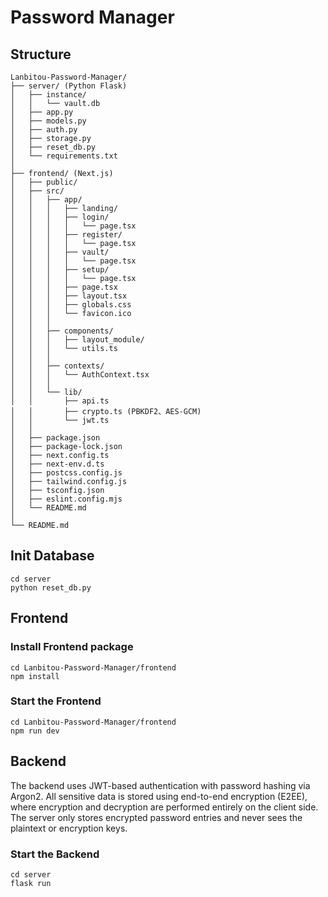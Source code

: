 # Password Manager

## Structure
```
Lanbitou-Password-Manager/
├── server/ (Python Flask)
│   ├── instance/
│   │   └── vault.db
│   ├── app.py
│   ├── models.py
│   ├── auth.py
│   ├── storage.py
│   ├── reset_db.py
│   └── requirements.txt
│
├── frontend/ (Next.js)
│   ├── public/
│   ├── src/
│   │   ├── app/
│   │   │   ├── landing/
│   │   │   ├── login/
│   │   │   │   └── page.tsx
│   │   │   ├── register/
│   │   │   │   └── page.tsx
│   │   │   ├── vault/
│   │   │   │   └── page.tsx
│   │   │   ├── setup/
│   │   │   │   └── page.tsx
│   │   │   ├── page.tsx
│   │   │   ├── layout.tsx
│   │   │   ├── globals.css
│   │   │   └── favicon.ico
│   │   │
│   │   ├── components/
│   │   │   ├── layout_module/
│   │   │   └── utils.ts
│   │   │
│   │   ├── contexts/
│   │   │   └── AuthContext.tsx
│   │   │
│   │   └── lib/
│   │       ├── api.ts
│   │       ├── crypto.ts (PBKDF2、AES‑GCM)
│   │       └── jwt.ts
│   │
│   ├── package.json
│   ├── package-lock.json
│   ├── next.config.ts
│   ├── next-env.d.ts
│   ├── postcss.config.js
│   ├── tailwind.config.js
│   ├── tsconfig.json
│   ├── eslint.config.mjs
│   └── README.md
│
└── README.md

```
## Init Database
```
cd server
python reset_db.py
```

## Frontend

### Install Frontend package 
```
cd Lanbitou-Password-Manager/frontend
npm install
```

### Start the Frontend
```
cd Lanbitou-Password-Manager/frontend
npm run dev
```

## Backend
The backend uses JWT-based authentication with password hashing via Argon2. All sensitive data is stored using end-to-end encryption (E2EE), where encryption and decryption are performed entirely on the client side. The server only stores encrypted password entries and never sees the plaintext or encryption keys.

### Start the Backend
```
cd server
flask run
```


